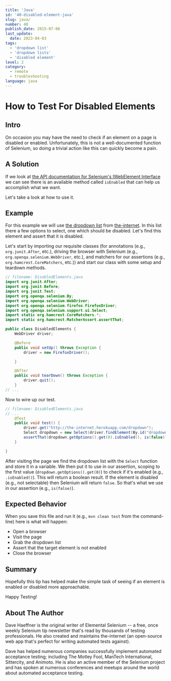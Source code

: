 ```yaml
---
title: 'Java'
id: '40-disabled-element-java'
slug: java/
number: 40
publish_date: 2015-07-06
last_update:
  date: 2023-04-03
tags:
  - 'dropdown list'
  - 'dropdown lists'
  - 'disabled element'
level: 2
category:
  - remote
  - troubleshooting
language: java
---
```


# How to Test For Disabled Elements

## Intro

On occasion you may have the need to check if an element on a page is disabled or enabled. Unfortunately, this is not a well-documented function of Selenium, so doing a trivial action like this can quickly become a pain.

## A Solution

If we look at [the API documentation for Selenium's IWebElement Interface](https://seleniumhq.github.io/selenium/docs/api/java/org/openqa/selenium/WebElement.html) we can see there is an available method called `isEnabled` that can help us accomplish what we want.

Let's take a look at how to use it.

## Example

For this example we will use [the dropdown list](http://github.com/tourdedave/the-internet) from [the-internet](http://the-internet.herokuapp.com/dropdown). In this list there a few options to select, one which should be disabled. Let's find this element and assert that it is disabled.

Let's start by importing our requisite classes (for annotations (e.g., `org.junit.After`, etc.), driving the browser with Selenium (e.g., `org.openqa.selenium.WebDriver`, etc.), and matchers for our assertions (e.g., `org.hamcrest.CoreMatchers`, etc.)) and start our class with some setup and teardown methods.

```java
// filename: DisabledElements.java
import org.junit.After;
import org.junit.Before;
import org.junit.Test;
import org.openqa.selenium.By;
import org.openqa.selenium.WebDriver;
import org.openqa.selenium.firefox.FirefoxDriver;
import org.openqa.selenium.support.ui.Select;
import static org.hamcrest.CoreMatchers.*;
import static org.hamcrest.MatcherAssert.assertThat;

public class DisabledElements {
    WebDriver driver;

    @Before
    public void setUp() throws Exception {
        driver = new FirefoxDriver();

    }

    @After
    public void tearDown() throws Exception {
        driver.quit();
    }
// ...
```

Now to wire up our test.

```java
// filename: DisabledElements.java
// ...
    @Test
    public void test() {
        driver.get("http://the-internet.herokuapp.com/dropdown");
        Select dropdown = new Select(driver.findElement(By.id("dropdown")));
        assertThat(dropdown.getOptions().get(0).isEnabled(), is(false));
    }

}
```

After visiting the page we find the dropdown list with the `Select` function and store it in a variable. We then put it to use in our assertion, scoping to the first value (`dropdown.getOptions().get(0)`) to check if it's enabled (e.g., `.isEnabled()`). This will return a boolean result. If the element is disabled (e.g., not selectable) then Selenium will return `false`. So that's what we use in our assertion (e.g., `is(false)`).

## Expected Behavior

When you save this file and run it (e.g., `mvn clean test` from the command-line) here is what will happen:

+ Open a browser
+ Visit the page
+ Grab the dropdown list
+ Assert that the target element is not enabled
+ Close the browser

## Summary

Hopefully this tip has helped make the simple task of seeing if an element is enabled or disabled more approachable.

Happy Testing!

## About The Author

Dave Haeffner is the original writer of Elemental Selenium -- a free, once weekly Selenium tip newsletter that's read by thousands of testing professionals. He also created and maintains the-internet (an open-source web app that's perfect for writing automated tests against).

Dave has helped numerous companies successfully implement automated acceptance testing; including The Motley Fool, ManTech International, Sittercity, and Animoto. He is also an active member of the Selenium project and has spoken at numerous conferences and meetups around the world about automated acceptance testing.